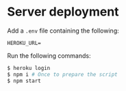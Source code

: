 # Server deployment

Add a `.env` file containing the following:

```
HEROKU_URL=
```

Run the following commands:

```bash
$ heroku login
$ npm i # Once to prepare the script
$ npm start
```

